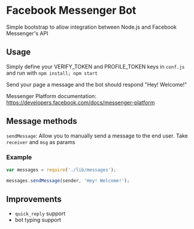 # Facebook Messenger Bot

Simple bootstrap to allow integration between Node.js and Facebook Messenger's API

## Usage

Simply define your VERIFY_TOKEN and PROFILE_TOKEN keys in `conf.js` and run with `npm install; npm start`

Send your page a message and the bot should respond "Hey! Welcome!"

Messenger Platform documentation: https://developers.facebook.com/docs/messenger-platform

## Message methods

`sendMessage`: Allow you to manually send a message to the end user. Take `receiver` and `msg` as params

### Example

```js
var messages = require('./lib/messages');

messages.sendMessage(sender, 'Hey! Welcome!');
```

## Improvements

- `quick_reply` support
- bot typing support